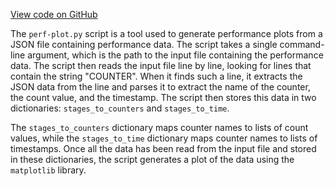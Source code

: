 [View code on GitHub](https://github.com/solana-labs/solana/blob/master/scripts/perf-plot.py)

The `perf-plot.py` script is a tool used to generate performance plots from a JSON file containing performance data. The script takes a single command-line argument, which is the path to the input file containing the performance data. The script then reads the input file line by line, looking for lines that contain the string "COUNTER". When it finds such a line, it extracts the JSON data from the line and parses it to extract the name of the counter, the count value, and the timestamp. The script then stores this data in two dictionaries: `stages_to_counters` and `stages_to_time`.

The `stages_to_counters` dictionary maps counter names to lists of count values, while the `stages_to_time` dictionary maps counter names to lists of timestamps. Once all the data has been read from the input file and stored in these dictionaries, the script generates a plot of the data using the `matplotlib` library.